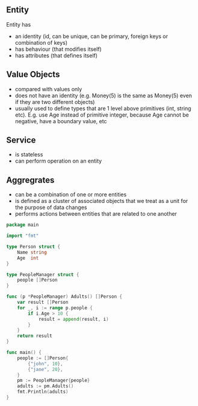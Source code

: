 ## Entity

Entity has 
- an identity (id, can be unique, can be primary, foreign keys or combination of keys)
- has behaviour (that modifies itself)
- has attributes (that defines itself)

## Value Objects

- compared with values only
- does not have an identity (e.g. Money(5) is the same as Money(5) even if they are two different objects)
- usually used to define types that are 1 level above primitives (int, string etc). E.g. use Age instead of primitive integer, because Age cannot be negative, have a boundary value, etc


## Service

- is stateless
- can perform operation on an entity 

## Aggregrates

- can be a combination of one or more entities
- is defined as a cluster of associated objects that we treat as a unit for the purpose of data changes
- performs actions between entities that are related to one another


```go
package main

import "fmt"

type Person struct {
	Name string
	Age  int
}

type PeopleManager struct {
	people []Person
}

func (p *PeopleManager) Adults() []Person {
	var result []Person
	for _, i := range p.people {
		if i.Age > 10 {
			result = append(result, i)
		}
	}
	return result
}

func main() {
	people := []Person{
		{"john", 10},
		{"jane", 20},
	}
	pm := PeopleManager{people}
	adults := pm.Adults()
	fmt.Println(adults)
}
```
